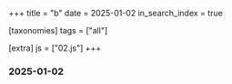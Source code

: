 +++
title = "b"
date = 2025-01-02
in_search_index = true

[taxonomies]
tags = ["all"]

[extra]
js = ["02.js"]
+++

### 2025-01-02

